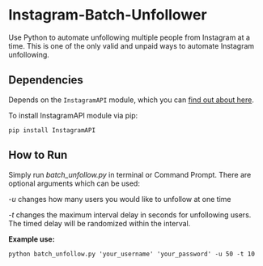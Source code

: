 # Instagram-Batch-Unfollower
Use Python to automate unfollowing multiple people from Instagram at a time. This is one of the only valid and unpaid ways to automate Instagram unfollowing.

## Dependencies
Depends on the `InstagramAPI` module, which you can [find out about here](https://github.com/LevPasha/Instagram-API-python).

To install InstagramAPI module via pip:
```
pip install InstagramAPI
```

## How to Run
Simply run *batch_unfollow.py* in terminal or Command Prompt. There are optional arguments which can be used:

*-u*  changes how many users you would like to unfollow at one time

*-t* changes the maximum interval delay in seconds for unfollowing users. The timed delay will be randomized within the interval.

**Example use:**
```
python batch_unfollow.py 'your_username' 'your_password' -u 50 -t 10
```
